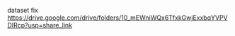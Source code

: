 dataset fix https://drive.google.com/drive/folders/10_mEWniWQx6TfxkGwjExxbqYVPVDIRcp?usp=share_link 
